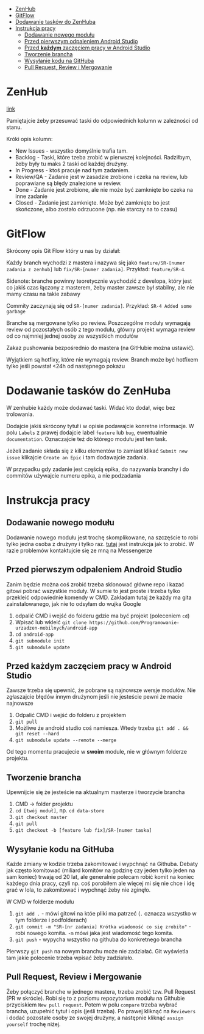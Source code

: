 - [ZenHub](#zenhub)
- [GitFlow](#gitflow)
- [Dodawanie tasków do ZenHuba](#dodawanie-task%c3%b3w-do-zenhuba)
- [Instrukcja pracy](#instrukcja-pracy)
  - [Dodawanie nowego modułu](#dodawanie-nowego-modu%c5%82u)
  - [Przed pierwszym odpaleniem Android Studio](#przed-pierwszym-odpaleniem-android-studio)
  - [Przed **każdym** zaczęciem pracy w Android Studio](#przed-ka%c5%bcdym-zacz%c4%99ciem-pracy-w-android-studio)
  - [Tworzenie brancha](#tworzenie-brancha)
  - [Wysyłanie kodu na GitHuba](#wysy%c5%82anie-kodu-na-githuba)
  - [Pull Request, Review i Mergowanie](#pull-request-review-i-mergowanie)

# ZenHub
[link](https://app.zenhub.com/workspaces/smart-river-5e6290ba0815ca1065d21c9f/board?repos=245463746)

Pamiętajcie żeby przesuwać taski do odpowiednich kolumn w zależności od stanu.

Króki opis kolumn:
- New Issues - wszystko domyślnie trafia tam.
- Backlog - Taski, które tzeba zrobić w pierwszej kolejności. Radziłbym, żeby były tu maks 2
taski od każdej drużyny.
- In Progress - ktoś pracuje nad tym zadaniem.
- Review/QA - Zadanie jest w zasadzie zrobione i czeka na review, lub poprawiane są błędy
znalezione w review.
- Done - Zadanie jest zrobione, ale nie może być zamknięte bo czeka na inne zadanie
- Closed - Zadanie jest zamknięte. Może być zamknięte bo jest skończone, albo zostało odrzucone
(np. nie starczy na to czasu)

# GitFlow
Skrócony opis Git Flow który u nas by działał:

Każdy branch wychodzi z mastera i nazywa się jako `feature/SR-[numer zadania z
zenhub]` lub `fix/SR-[numer zadania]`. Przykład: `feature/SR-4`.

Sidenote: branche powinny teoretycznie wychodzić z developa, który jest co jakiś czas łączony
z masterem, żeby master zawsze był stabilny, ale nie mamy czasu na takie zabawy

Commity zaczynają się od `SR-[numer zadania]`. Przykład:
`SR-4 Added some garbage`

Branche są mergowane tylko po review. Poszczególne moduły wymagają review od pozostałych osób z tego modułu, główny projekt wymaga review od co najmniej jednej osoby ze wszystkich modułów

Zakaz pushowania bezpośrednio do mastera (na GitHubie można ustawić).

Wyjątkiem są hotfixy, które nie wymagają review. Branch może być hotfixem tylko jeśli powstał <24h od następnego pokazu

# Dodawanie tasków do ZenHuba
W zenhubie każdy może dodawać taski. Widać kto dodał, więc bez trolowania.

Dodajcie jakiś skrócony tytuł i w opisie podawajcie konretne informacje. W polu
`Labels` z prawej dodajcie label `feature` lub `bug`, ewentualnie `documentation`.
Oznaczajcie też do którego modułu jest ten task. 

Jeżeli zadanie składa się z kilku elementów to zamiast klikać `Submit new issue` klikajcie `Create an Epic` i tam dodawajcie zadania.

W przypadku gdy zadanie jest częścią epika, do nazywania branchy i do commitów używajcie numeru epika, a nie podzadania

# Instrukcja pracy
## Dodawanie nowego modułu
Dodawanie nowego modułu jest trochę skomplikowane, na szczęście to robi tylko jedna osoba
z drużyny i tylko raz. [tutaj](nowy-modul.md) jest instrukcja jak to zrobić. W razie problemów kontaktujcie się ze mną na Messengerze

## Przed pierwszym odpaleniem Android Studio
Zanim będzie można coś zrobić trzeba sklonować główne repo i kazać gitowi pobrać
wszystkie moduły. W sumie to jest proste i trzeba tylko przekleić odpowiednie komendy
w CMD. Zakładam tutaj że każdy ma gita zainstalowanego, jak nie to odsyłam do wujka Google

1.  odpalić CMD i wejść do folderu gdzie ma być projekt (poleceniem `cd`)
2.  Wpisać lub wkleić `git clone https://github.com/Programowanie-urzadzen-mobilnych/android-app`
3. `cd android-app`
4. `git submodule init`
5. `git submodule update`

## Przed **każdym** zaczęciem pracy w Android Studio
Zawsze trzeba się upewnić, że pobrane są najnowsze wersje modułów. Nie zgłaszajcie błędów
innym drużynom jeśli nie jesteście pewni że macie najnowsze

1. Odpalić CMD i wejść do folderu z projektem
2. `git pull`
3. Możliwe że android studio coś namiesza. Wtedy trzeba `git add . && git reset --hard`
4. `git submodule update --remote --merge`

Od tego momentu pracujecie w **swoim** module, nie w głównym folderze projektu.

## Tworzenie brancha
Upewnijcie się że jesteście na aktualnym masterze i tworzycie brancha
1. CMD -> folder projektu
2. `cd [twój moduł]`, np. `cd data-store`
3. `git checkout master`
4. `git pull`
5. `git checkout -b [feature lub fix]/SR-[numer taska]`

## Wysyłanie kodu na GitHuba
Każde zmiany w kodzie trzeba zakomitować i wypchnąć na Githuba. Debaty jak często 
komitować (miliard komitów na godzinę czy jeden tylko jeden na sam koniec) trwają od 20 lat,
ale generalnie polecam robić komit na koniec każdego dnia pracy, czyli np. coś porobiłem
ale więcej mi się nie chce i idę grać w lola, to zakomitować i wypchnąć żeby nie zginęło.

W CMD w folderze modułu
1. `git add .` - mówi gitowi na któe pliki ma patrzeć (`.` oznacza wszystko w tym folderze i podfolderach)
2. `git commit -m "SR-[nr zadania] Krótka wiadomość co się zrobiło"` - robi nowego komita. `-m`
mówi jaka jest wiadomość tego komita.
3. `git push` - wypycha wszystko na githuba do konkretnego brancha

Pierwszy `git push` na nowym branchu może nie zadziałać. Git wyświetla tam jakie polecenie
trzeba wpisać żeby zadziałało.

## Pull Request, Review i Mergowanie
Żeby połączyć branche w jednego mastera, trzeba zrobić tzw. Pull Request (PR w skrócie).
Robi się to z poziomu repozytorium modułu na Githubie przyciskiem `New pull request`.
Potem w polu `compare` trzeba wybrać brancha, uzupełnić tytuł i opis (jeśli trzeba).
Po prawej kliknąć na `Reviewers` i dodać pozostałe osoby ze swojej drużyny, a następnie 
kliknąć `assign yourself` trochę niżej. 